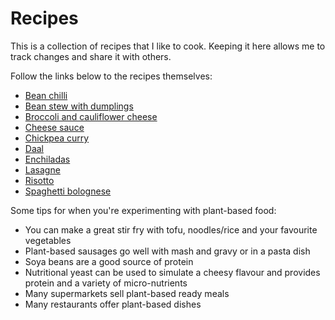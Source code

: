 # Recipes

This is a collection of recipes that I like to cook. Keeping it here allows me to track changes and share it with others.

Follow the links below to the recipes themselves:

- [Bean chilli](./bean-chilli.md)
- [Bean stew with dumplings](./bean-stew-with-dumplings.md)
- [Broccoli and cauliflower cheese](./broccoli-and-cauliflower-cheese.md)
- [Cheese sauce](./cheese-sauce.md)
- [Chickpea curry](./chickpea-curry.md)
- [Daal](./daal.md)
- [Enchiladas](./enchiladas.md)
- [Lasagne](./lasagne.md)
- [Risotto](./risotto.md)
- [Spaghetti bolognese](./spaghetti-bolognese.md)

Some tips for when you're experimenting with plant-based food:

- You can make a great stir fry with tofu, noodles/rice and your favourite vegetables
- Plant-based sausages go well with mash and gravy or in a pasta dish
- Soya beans are a good source of protein
- Nutritional yeast can be used to simulate a cheesy flavour and provides protein and a variety of micro-nutrients
- Many supermarkets sell plant-based ready meals
- Many restaurants offer plant-based dishes

